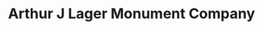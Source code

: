 ---
title: "Arthur J Lager Monument Company"
url: /mascoutah/arthur-j-lager-monument-company/
shop: Allgemein
---